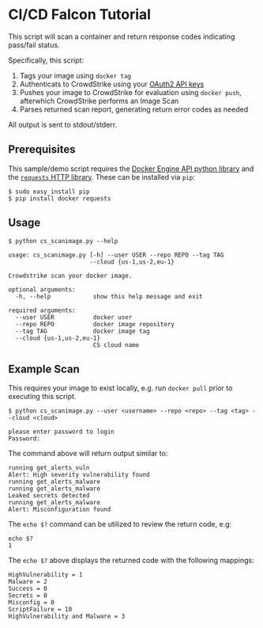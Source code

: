 # CI/CD Falcon Tutorial

This script will scan a container and return response codes indicating pass/fail status.

Specifically, this script:
1. Tags your image using ``docker tag``
2. Authenticats to CrowdStrike using your [OAuth2 API keys](https://falcon.crowdstrike.com/support/api-clients-and-keys)
3. Pushes your image to CrowdStrike for evaluation using ``docker push``, afterwhich CrowdStrike performs an Image Scan
4. Parses returned scan report, generating return error codes as needed

All output is sent to stdout/stderr.


## Prerequisites
This sample/demo script requires the [Docker Engine API python library](https://pypi.org/project/docker/) and the [``requests`` HTTP library](https://pypi.org/project/requests/). These can be installed via ``pip``:

```shell
$ sudo easy_install pip
$ pip install docker requests
```

## Usage
```shell
$ python cs_scanimage.py --help

usage: cs_scanimage.py [-h] --user USER --repo REPO --tag TAG
                       --cloud {us-1,us-2,eu-1}

Crowdstrike scan your docker image.

optional arguments:
  -h, --help            show this help message and exit

required arguments:
  --user USER           docker user
  --repo REPO           docker image repository
  --tag TAG             docker image tag
  --cloud {us-1,us-2,eu-1}
                        CS cloud name
```

## Example Scan
This requires your image to exist locally, e.g. run ``docker pull`` prior to executing this script.

```shell
$ python cs_scanimage.py --user <username> --repo <repo> --tag <tag> --cloud <cloud>

please enter password to login
Password:
```

The command above will return output similar to:

```shell
running get_alerts_vuln
Alert: High severity vulnerability found
running get_alerts_malware
running get_alerts_malware
Leaked secrets detected
running get_alerts_malware
Alert: Misconfiguration found
```

The ```echo $?``` command can be utilized to review the return code, e.g:
```shell 
echo $?
1
```

The ```echo $?``` above displays the returned code with the following mappings:
```shell
HighVulnerability = 1
Malware = 2
Success = 0
Secrets = 0
Misconfig = 0
ScriptFailure = 10
HighVulnerability and Malware = 3
```
